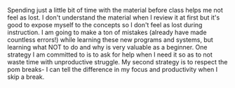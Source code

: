 Spending just a little bit of time with the material before class helps me not feel as lost. I don't understand the material when I review it at first but it's good to expose myself to the concepts so I don't feel as lost during instruction.
I am going to make a ton of mistakes (already have made countless errors!) while learning these new programs and systems, but learning what NOT to do and why is very valuable as a beginner.
One strategy I am committed to is to ask for help when I need it so as to not waste time with unproductive struggle. 
My second strategy is to respect the pom breaks- I can tell the difference in my focus and productivity when I skip a break.
